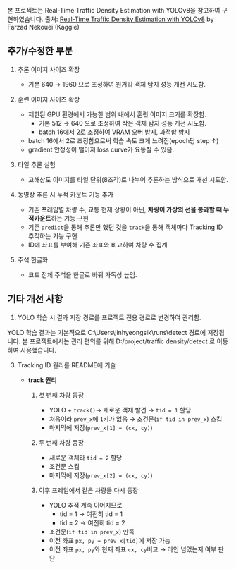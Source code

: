 본 프로젝트는 Real-Time Traffic Density Estimation with YOLOv8을 참고하여 구현하였습니다. 
출처: [Real-Time Traffic Density Estimation with YOLOv8](https://www.kaggle.com/code/farzadnekouei/real-time-traffic-density-estimation-with-yolov8/notebook) by Farzad Nekouei (Kaggle)

## 추가/수정한 부분

1. 추론 이미지 사이즈 확장
    - 기본 640 → 1960 으로 조정하여 원거리 객체 탐지 성능 개선 시도함.

2. 훈련 이미지 사이즈 확장
    - 제한된 GPU 환경에서 가능한 범위 내에서 훈련 이미지 크기를 확장함.
        - 기본 512 → 640 으로 조정하여 작은 객체 탐지 성능 개선 시도함.
        - batch 16에서 2로 조정하여 VRAM 오버 방지, 과적합 방지
    - batch 16에서 2로 조정함으로써 학습 속도 크게 느려짐(epoch당 step ↑)
    - gradient 안정성이 떨어져 loss curve가 요동칠 수 있음.

3. 타일 추론 실험
    - 고해상도 이미지를 타일 단위(8조각)로 나누어 추론하는 방식으로 개선 시도함.

4. 동영상 추론 시 누적 카운트 기능 추가
    - 기존 프레임별 차량 수, 교통 현재 상황이 아닌,
      **차량이 가상의 선을 통과할 때 누적카운트**하는 기능 구현
    - 기존 `predict`을 통해 추론만 했던 것을 `track`을 통해 객체마다 Tracking ID 추적하는 기능 구현
    - ID에 좌표를 부여해 기존 좌표와 비교하여 차량 수 집계

5. 주석 한글화
    - 코드 전체 주석을 한글로 바꿔 가독성 높임.

## 기타 개선 사항

1. YOLO 학습 시 결과 저장 경로를 프로젝트 전용 경로로 변경하여 관리함.

YOLO 학습 결과는 기본적으로 C:\Users\jinhyeongsik\runs\detect 경로에 저장됩니다.
본 프로젝트에서는 관리 편의를 위해 D:/project/traffic density/detect 로 이동하여 사용했습니다.

3. Tracking ID 원리를 README에 기술 

    - **track 원리**
        1. 첫 번째 차량 등장
            - YOLO + `track()`→ 새로운 객체 발견 → `tid = 1` 할당
            - 처음이라 `prev_x`에 `1`키가 없음 → 조건문(`if tid in prev_x`) 스킵
            - 마지막에 저장(`prev_x[1] = (cx, cy)`)

        2. 두 번째 차량 등장
            - 새로운 객체라 `tid = 2` 할당
            - 조건문 스킵
            - 마지막에 저장(`prev_x[2] = (cx, cy)`)

        3. 이후 프레임에서 같은 차량들 다시 등장
            - YOLO 추적 계속 이어지므로
                - tid = 1 → 여전히 tid = 1
                - tid = 2 → 여전히 tid = 2
            - 조건문(`if tid in prev_x`) 만족
            - 이전 좌표 `px, py = prev_x[tid]`에 저장 가능
            - 이전 좌표 `px, py`와 현재 좌표 `cx, cy`비교 → 라인 넘었는지 여부 판단


